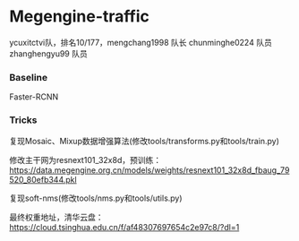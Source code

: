 # Megengine-traffic

ycuxitctvi队，排名10/177，mengchang1998 队长 chunminghe0224 队员 zhanghengyu99 队员

### Baseline

Faster-RCNN

### Tricks

复现Mosaic、Mixup数据增强算法(修改tools/transforms.py和tools/train.py)

修改主干网为resnext101_32x8d，预训练：https://data.megengine.org.cn/models/weights/resnext101_32x8d_fbaug_79520_80efb344.pkl

复现soft-nms(修改tools/nms.py和tools/utils.py)

最终权重地址，清华云盘：https://cloud.tsinghua.edu.cn/f/af48307697654c2e97c8/?dl=1
